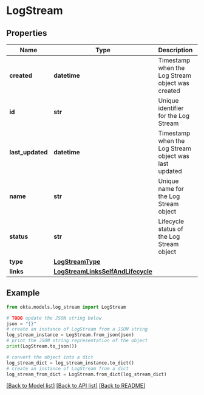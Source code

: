# LogStream


## Properties

Name | Type | Description | Notes
------------ | ------------- | ------------- | -------------
**created** | **datetime** | Timestamp when the Log Stream object was created | [readonly] 
**id** | **str** | Unique identifier for the Log Stream | [readonly] 
**last_updated** | **datetime** | Timestamp when the Log Stream object was last updated | [readonly] 
**name** | **str** | Unique name for the Log Stream object | 
**status** | **str** | Lifecycle status of the Log Stream object | [readonly] 
**type** | [**LogStreamType**](LogStreamType.md) |  | 
**links** | [**LogStreamLinksSelfAndLifecycle**](LogStreamLinksSelfAndLifecycle.md) |  | 

## Example

```python
from okta.models.log_stream import LogStream

# TODO update the JSON string below
json = "{}"
# create an instance of LogStream from a JSON string
log_stream_instance = LogStream.from_json(json)
# print the JSON string representation of the object
print(LogStream.to_json())

# convert the object into a dict
log_stream_dict = log_stream_instance.to_dict()
# create an instance of LogStream from a dict
log_stream_from_dict = LogStream.from_dict(log_stream_dict)
```
[[Back to Model list]](../README.md#documentation-for-models) [[Back to API list]](../README.md#documentation-for-api-endpoints) [[Back to README]](../README.md)


